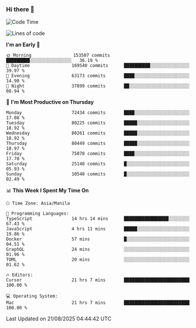 ### Hi there 👋

<!--START_SECTION:waka-->
![Code Time](http://img.shields.io/badge/Code%20Time-6%2C204%20hrs%2011%20mins-blue)

![Lines of code](https://img.shields.io/badge/From%20Hello%20World%20I%27ve%20Written-144.8%20million%20lines%20of%20code-blue)

**I'm an Early 🐤** 

```text
🌞 Morning                153507 commits      █████████░░░░░░░░░░░░░░░░   36.19 % 
🌆 Daytime                169540 commits      ██████████░░░░░░░░░░░░░░░   39.97 % 
🌃 Evening                63173 commits       ████░░░░░░░░░░░░░░░░░░░░░   14.90 % 
🌙 Night                  37899 commits       ██░░░░░░░░░░░░░░░░░░░░░░░   08.94 % 
```
📅 **I'm Most Productive on Thursday** 

```text
Monday                   72434 commits       ████░░░░░░░░░░░░░░░░░░░░░   17.08 % 
Tuesday                  80225 commits       █████░░░░░░░░░░░░░░░░░░░░   18.92 % 
Wednesday                80261 commits       █████░░░░░░░░░░░░░░░░░░░░   18.92 % 
Thursday                 80449 commits       █████░░░░░░░░░░░░░░░░░░░░   18.97 % 
Friday                   75070 commits       ████░░░░░░░░░░░░░░░░░░░░░   17.70 % 
Saturday                 25140 commits       █░░░░░░░░░░░░░░░░░░░░░░░░   05.93 % 
Sunday                   10540 commits       █░░░░░░░░░░░░░░░░░░░░░░░░   02.49 % 
```


📊 **This Week I Spent My Time On** 

```text
🕑︎ Time Zone: Asia/Manila

💬 Programming Languages: 
TypeScript               14 hrs 14 mins      █████████████████░░░░░░░░   67.43 % 
JavaScript               4 hrs 11 mins       █████░░░░░░░░░░░░░░░░░░░░   19.86 % 
Docker                   57 mins             █░░░░░░░░░░░░░░░░░░░░░░░░   04.51 % 
GraphQL                  24 mins             ░░░░░░░░░░░░░░░░░░░░░░░░░   01.96 % 
TOML                     20 mins             ░░░░░░░░░░░░░░░░░░░░░░░░░   01.62 % 

🔥 Editors: 
Cursor                   21 hrs 7 mins       █████████████████████████   100.00 % 

💻 Operating System: 
Mac                      21 hrs 7 mins       █████████████████████████   100.00 % 
```


 Last Updated on 21/08/2025 04:44:42 UTC
<!--END_SECTION:waka-->


<!--
**rad182/rad182** is a ✨ _special_ ✨ repository because its `README.md` (this file) appears on your GitHub profile.

Here are some ideas to get you started:

- 🔭 I’m currently working on ...
- 🌱 I’m currently learning ...
- 👯 I’m looking to collaborate on ...
- 🤔 I’m looking for help with ...
- 💬 Ask me about ...
- 📫 How to reach me: ...
- 😄 Pronouns: ...
- ⚡ Fun fact: ...
-->
